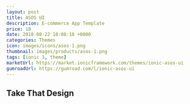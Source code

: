 ```yaml
---
layout: post
title: ASOS UI
description: E-commerce App Template
price: 18
date: 2018-08-22 10:08:18 +0800
categories: Themes
icon: images/icons/asos-1.png
thumbnail: images/products/asos-1.png
tags: [ionic 3, theme]
marketUrl: https://market.ionicframework.com/themes/ionic-asos-ui
gumroadUrl: https://gumroad.com/l/ionic-asos-ui
---
```


## Take That Design
